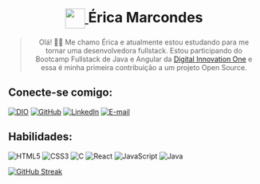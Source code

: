 <h1 align="center">
    <a href="https://www.dio.me/">
        <img align="center" width="40px" src="https://hermes.digitalinnovation.one/assets/diome/logo-minimized.png">
    </a>
    Érica Marcondes
</h1>

> <p align="center"> Olá! 👋🏼 Me chamo Érica e atualmente estou estudando para me tornar uma desenvolvedora fullstack. Estou participando do Bootcamp Fullstack de Java e Angular da <a href="https://www.dio.me/">Digital Innovation One</a> e essa é minha primeira contribuição a um projeto Open Source.</p>


## Conecte-se comigo:
[![DIO](https://img.shields.io/badge/-DIO-000?style=for-the-badge)](https://www.dio.me/users/erica_elen)
[![GitHub](https://img.shields.io/badge/-GitHub-000?style=for-the-badge&logo=github&logoColor=939&color:FFF)](https://github.com/ericaselen)
[![LinkedIn](https://img.shields.io/badge/-LinkedIn-000?style=for-the-badge&logo=linkedin&logoColor=939&color:FFF)](linkedin.com/in/érica-elen-5631341a2/)
[![E-mail](https://img.shields.io/badge/-Email-000?style=for-the-badge&logo=gmail&logoColor=939&color:FFF)](mailto:erica.elen6@gmail.com)


## Habilidades:
![HTML5](https://img.shields.io/badge/HTML5-000?style=for-the-badge&logo=html5&logoColor=939)
![CSS3](https://img.shields.io/badge/CSS3-000?style=for-the-badge&logo=css3&logoColor=939)
![C](https://img.shields.io/badge/C-000?style=for-the-badge&logo=c&logoColor=939)
![React](https://img.shields.io/badge/React-000?style=for-the-badge&logo=react&logoColor=939)
![JavaScript](https://img.shields.io/badge/JavaScript-000?style=for-the-badge&logo=javascript&logoColor=939)
![Java](https://img.shields.io/badge/Java-000?style=for-the-badge&logo=java)

<P align=center>

[![GitHub Streak](https://streak-stats.demolab.com?user=ericaselen&theme=modern-lilac)](https://git.io/streak-stats)

</P>
